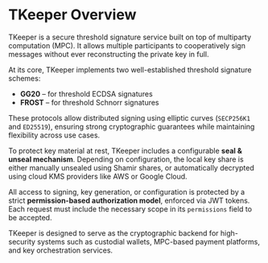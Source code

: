 # TKeeper Overview

TKeeper is a secure threshold signature service built on top of multiparty computation (MPC). It allows multiple participants to cooperatively sign messages without ever reconstructing the private key in full.

At its core, TKeeper implements two well-established threshold signature schemes:

- **GG20** – for threshold ECDSA signatures
- **FROST** – for threshold Schnorr signatures

These protocols allow distributed signing using elliptic curves (`SECP256K1` and `ED25519`), ensuring strong cryptographic guarantees while maintaining flexibility across use cases.

To protect key material at rest, TKeeper includes a configurable **seal & unseal mechanism**. Depending on configuration, the local key share is either manually unsealed using Shamir shares, or automatically decrypted using cloud KMS providers like AWS or Google Cloud.

All access to signing, key generation, or configuration is protected by a strict **permission-based authorization model**, enforced via JWT tokens. Each request must include the necessary scope in its `permissions` field to be accepted.

TKeeper is designed to serve as the cryptographic backend for high-security systems such as custodial wallets, MPC-based payment platforms, and key orchestration services.
